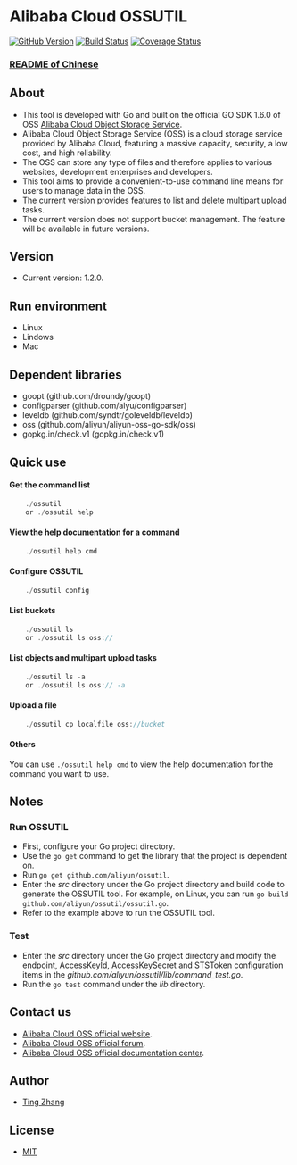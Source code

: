 # Alibaba Cloud OSSUTIL
 
[![GitHub Version](https://badge.fury.io/gh/aliyun%2Fossutil.svg)](https://badge.fury.io/gh/aliyun%2Fossutil)
[![Build Status](https://travis-ci.org/aliyun/ossutil.svg?branch=master)](https://travis-ci.org/aliyun/ossutil)
[![Coverage Status](https://coveralls.io/repos/github/aliyun/ossutil/badge.svg?branch=master)](https://coveralls.io/github/aliyun/ossutil?branch=master)

### [README of Chinese](https://github.com/aliyun/ossutil/blob/master/README-CN.md)

## About
- This tool is developed with Go and built on the official GO SDK 1.6.0 of OSS [Alibaba Cloud Object Storage Service](http://www.aliyun.com/product/oss/).
- Alibaba Cloud Object Storage Service (OSS) is a cloud storage service provided by Alibaba Cloud, featuring a massive capacity, security, a low cost, and high reliability.
- The OSS can store any type of files and therefore applies to various websites, development enterprises and developers.
- This tool aims to provide a convenient-to-use command line means for users to manage data in the OSS. 
- The current version provides features to list and delete multipart upload tasks. 
- The current version does not support bucket management. The feature will be available in future versions. 

## Version
- Current version: 1.2.0.

## Run environment
- Linux
- Lindows
- Mac

## Dependent libraries 
- goopt (github.com/droundy/goopt) 
- configparser (github.com/alyu/configparser)
- leveldb (github.com/syndtr/goleveldb/leveldb)
- oss (github.com/aliyun/aliyun-oss-go-sdk/oss)
- gopkg.in/check.v1 (gopkg.in/check.v1)

## Quick use
#### Get the command list
```go
    ./ossutil
    or ./ossutil help
```

#### View the help documentation for a command
```go
    ./ossutil help cmd 
```
    
#### Configure OSSUTIL 
```go
    ./ossutil config
```

#### List buckets
```go
    ./ossutil ls
    or ./ossutil ls oss://
```

#### List objects and multipart upload tasks
```go
    ./ossutil ls -a
    or ./ossutil ls oss:// -a
```

#### Upload a file
```go
    ./ossutil cp localfile oss://bucket
```

#### Others
You can use `./ossutil help cmd` to view the help documentation for the command you want to use. 

## Notes
### Run OSSUTIL
- First, configure your Go project directory. 
- Use the `go get` command to get the library that the project is dependent on. 
- Run `go get github.com/aliyun/ossutil`. 
- Enter the *src* directory under the Go project directory and build code to generate the OSSUTIL tool. For example, on Linux, you can run `go build github.com/aliyun/ossutil/ossutil.go`. 
- Refer to the example above to run the OSSUTIL tool. 

### Test
- Enter the *src* directory under the Go project directory and modify the endpoint, AccessKeyId, AccessKeySecret and STSToken configuration items in the *github.com/aliyun/ossutil/lib/command_test.go*. 
- Run the `go test` command under the *lib* directory. 

## Contact us
- [Alibaba Cloud OSS official website](http://oss.aliyun.com).
- [Alibaba Cloud OSS official forum](http://bbs.aliyun.com).
- [Alibaba Cloud OSS official documentation center](http://www.aliyun.com/product/oss#Docs).

## Author
- [Ting Zhang](https://github.com/dengwu12)

## License
- [MIT](https://github.com/aliyun/ossutil/blob/master/LICENSE)
